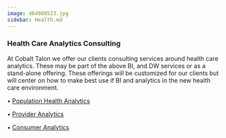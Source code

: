 ```yaml
---
image: 464900523.jpg
sidebar: Health.md
---
```


### Health Care Analytics Consulting

At Cobalt Talon we offer our clients consulting services around health care analytics. These may be part of the above BI, and DW services or as a stand-alone offering. These offerings will be customized for our clients but will center on how to make best use if BI and analytics in the new health care environment.

• [Population Health Analytics]

• [Provider Analytics]

• [Consumer Analytics]

[Consumer Analytics]: /solutions/analytic-modules.html
[Population health Analytics]: /solutions/analytic-modules.html
[Provider Analytics]: /solutions/analytic-modules.html



